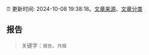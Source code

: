 :alarm_clock: 更新时间: 2024-10-08 19:38:18。[文章来源](/README.md)、[文章分类](/TAGS.md)

## 报告


> 关键字：`报告`、`月报`



